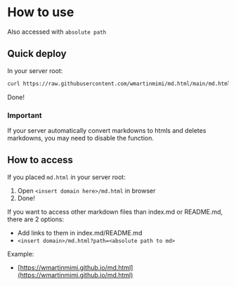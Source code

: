 # How to use

Also accessed with ```absolute path```

## Quick deploy

In your server root:

```bash
curl https://raw.githubusercontent.com/wmartinmimi/md.html/main/md.html -o md.html
```

Done!

### Important

If your server automatically convert markdowns to htmls and deletes markdowns,
you may need to disable the function.

## How to access

If you placed ```md.html``` in your server root:

1. Open ```<insert domain here>/md.html``` in browser
2. Done!

If you want to access other markdown files than index.md or README.md,
there are 2 options:

- Add links to them in index.md/README.md
- ```<insert domain>/md.html?path=<absolute path to md>```

Example:

- [https://wmartinmimi.github.io/md.html](https://wmartinmimi.github.io/md.html)
